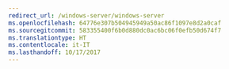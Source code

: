 ```yaml
---
redirect_url: /windows-server/windows-server
ms.openlocfilehash: 64776e307b504945949a50ac86f1097e8d2a0caf
ms.sourcegitcommit: 583355400f6b0d880dc0ac6bc06f0efb50d674f7
ms.translationtype: HT
ms.contentlocale: it-IT
ms.lasthandoff: 10/17/2017
---
```

